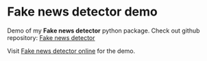 # Fake news detector demo

Demo of my **Fake news detector** python package. Check out github repository: [Fake news detector](https://github.com/MieszkoMakuch/fakenews-detector) 

Visit [Fake news detector online](https://protected-inlet-79294.herokuapp.com/) for the demo.
